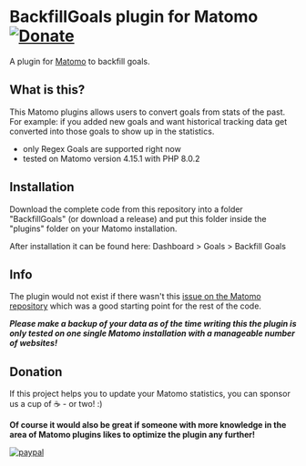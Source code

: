# BackfillGoals plugin for Matomo [![Donate](https://img.shields.io/badge/Donate-PayPal-green.svg)](https://www.paypal.com/donate/?hosted_button_id=YLPY95NSDFH9G)
A plugin for [Matomo](https://matomo.org/) to backfill goals.

## What is this?
This Matomo plugins allows users to convert goals from stats of the past.
For example: if you added new goals and want historical tracking data get converted into those goals to show up in the statistics.

* only Regex Goals are supported right now
* tested on Matomo version 4.15.1 with PHP 8.0.2

## Installation
Download the complete code from this repository into a folder "BackfillGoals" (or download a release) and put this folder inside the "plugins" folder on your Matomo installation.

After installation it can be found here: Dashboard > Goals > Backfill Goals

## Info
The plugin would not exist if there wasn't this [issue on the Matomo repository](https://github.com/matomo-org/matomo/issues/6183) which was a good starting point for the rest of the code.

***Please make a backup of your data as of the time writing this the plugin is only tested on one single Matomo installation with a manageable number of websites!***

## Donation
If this project helps you to update your Matomo statistics, you can sponsor us a cup of :coffee: - or two! :)

**Of course it would also be great if someone with more knowledge in the area of Matomo plugins likes to optimize the plugin any further!**

[![paypal](https://www.paypalobjects.com/en_US/i/btn/btn_donateCC_LG.gif)](https://www.paypal.com/donate/?hosted_button_id=YLPY95NSDFH9G)

